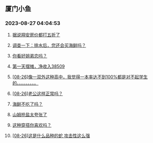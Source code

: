## 厦门小鱼 
### 2023-08-27 04:04:53

1. [据说翔安房价都打五折了](http://bbs.xmfish.com/read-htm-tid-18060822.html)

2. [调查一下：排水后，您还会买海鲜吗？](http://bbs.xmfish.com/read-htm-tid-18060702.html)

3. [你看好姐弟恋吗？](http://bbs.xmfish.com/read-htm-tid-18060741.html)

4. [第一天摆摊，净收入38509](http://bbs.xmfish.com/read-htm-tid-18060937.html)

5. [[08-26]像一双外这种高中，我觉得一本率达不到100%都是对不起学生的。。。。。。。。。](http://bbs.xmfish.com/read-htm-tid-18060818.html)

6. [[08-26]老公这样正常吗？](http://bbs.xmfish.com/read-htm-tid-18061018.html)

7. [海鲜不吃了吗？](http://bbs.xmfish.com/read-htm-tid-18060729.html)

8. [山姆抢盐太夸张了](http://bbs.xmfish.com/read-htm-tid-18061031.html)

9. [这种穿搭你喜欢吗？](http://bbs.xmfish.com/read-htm-tid-18060884.html)

10. [[08-26]这是什么品种的蛇 攻击性这么强](http://bbs.xmfish.com/read-htm-tid-18060743.html)

